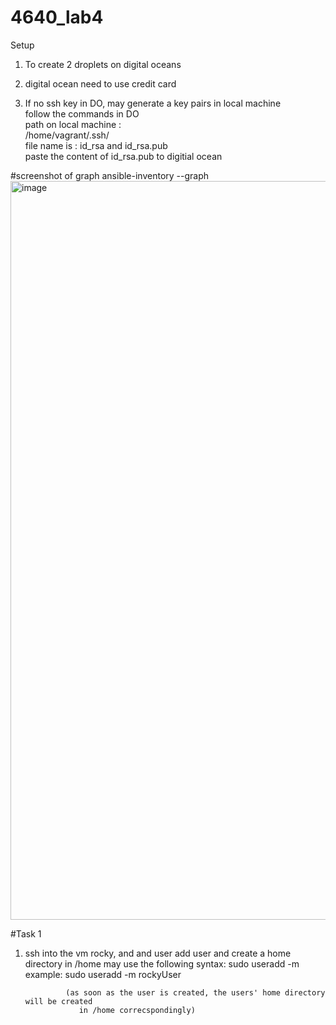 # 4640_lab4

Setup

1. To create 2 droplets on digital oceans

2. digital ocean need to use credit card				

3. If no ssh key in DO, may generate a key pairs in local machine				
     follow the commands in DO 				
       path on local machine : 				
          	/home/vagrant/.ssh/			
			file name is :  id_rsa and id_rsa.pub	
                            paste the content of id_rsa.pub to digitial ocean

#screenshot of graph
ansible-inventory --graph
<img width="1182" alt="image" src="https://user-images.githubusercontent.com/78245863/198855326-bc25e1c1-53ee-4224-80a2-ba50c4ef978b.png">


#Task 1

1. ssh into the vm rocky, and and user 
      add user and create a home directory in /home may use the following syntax:
          sudo useradd -m <userName>
             example: sudo useradd -m rockyUser

                (as soon as the user is created, the users' home directory will be created 
                   in /home correcspondingly)

